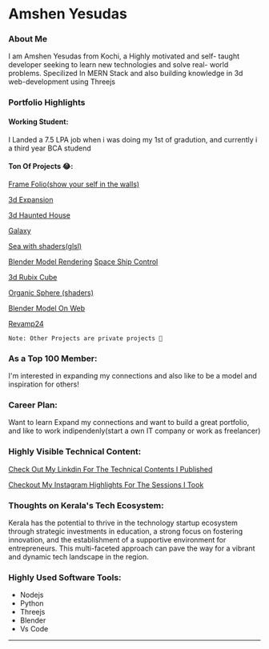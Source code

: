 # Amshen Yesudas

### About Me
I am Amshen Yesudas from Kochi, a Highly motivated and self-
taught developer seeking to learn new technologies and solve real-
world problems. Specilized In MERN Stack and also building knowledge in 3d web-development using Threejs

### Portfolio Highlights

#### Working Student: 

I Landed a 7.5 LPA job when i was doing my 1st of gradution, and currently i a third year BCA studend

#### Ton Of Projects  😂:

[Frame Folio(show your self in the walls)](https://framefolio.vercel.app/)

[3d Expansion](https://3d-expansion.vercel.app/)

[3d Haunted House](https://haunted-house-amshen.vercel.app/)

[Galaxy](https://galaxy-amshen.vercel.app/)

[Sea with shaders(glsl)](https://raging-sea-sample.vercel.app/)

[Blender Model Rendering](https://night-enconter.vercel.app/)
[Space Ship Control](https://space-loop.vercel.app/)

[3d Rubix Cube](https://3d-rubix-cube.vercel.app/)

[Organic Sphere (shaders)](https://organic-sphere-amshen.vercel.app/)

[Blender Model On Web](https://piyacafe-amshenshanu07.vercel.app/)

[Revamp24](revamp.in)

```Note: Other Projects are private projects 🫣```

### As a Top 100 Member: 

I'm interested in expanding my connections and also like to be a model and inspiration for others!

### Career Plan: 

Want to learn Expand my connections and want to build a great portfolio, and like to work indipendenly(start a own IT company or work as freelancer)

### Highly Visible Technical Content:

[Check Out My Linkdin For The Technical Contents I Published](https://www.linkedin.com/in/amshen-yesudas)

[Checkout My Instagram Highlights For The Sessions I Took](https://www.instagram.com/amshen_shanu/)

### Thoughts on Kerala's Tech Ecosystem: 

Kerala has the potential to thrive in the technology startup ecosystem through strategic investments in education, a strong focus on fostering innovation, and the establishment of a supportive environment for entrepreneurs. This multi-faceted approach can pave the way for a vibrant and dynamic tech landscape in the region.


### Highly Used Software Tools:

- Nodejs
- Python
- Threejs
- Blender
- Vs Code

---
